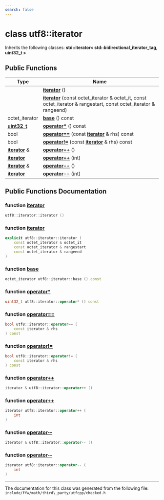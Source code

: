 ```yaml
---
search: false
---
```


# class utf8::iterator



Inherits the following classes: **std::iterator< std::bidirectional\_iterator\_tag, uint32\_t >**

## Public Functions

|Type|Name|
|-----|-----|
||[**iterator**](classutf8_1_1iterator.md#1a507000943ac3fdfe59331dac3c35c6bd) () |
||[**iterator**](classutf8_1_1iterator.md#1ae94b26da21b80560a1507fc8d2178fd7) (const octet\_iterator & octet\_it, const octet\_iterator & rangestart, const octet\_iterator & rangeend) |
|octet\_iterator|[**base**](classutf8_1_1iterator.md#1aec700ec9689fe88ebe9a7fe1feca8d2d) () const |
|**[uint32\_t](namespaceutf8.md#1a846259d2f173d524282583fc9d825b00)**|[**operator\***](classutf8_1_1iterator.md#1abbe7cf79cc5b78a375d80b0dba39fa0c) () const |
|bool|[**operator==**](classutf8_1_1iterator.md#1a0527930d64be7835f881bf649a317cfb) (const **[iterator](classutf8_1_1iterator.md)** & rhs) const |
|bool|[**operator!=**](classutf8_1_1iterator.md#1a6be99d96bf62e7e0d9f1bdc1841efb3c) (const **[iterator](classutf8_1_1iterator.md)** & rhs) const |
|**[iterator](classutf8_1_1iterator.md)** &|[**operator++**](classutf8_1_1iterator.md#1a93e9ac16a560fab545a05efb6b0a3add) () |
|**[iterator](classutf8_1_1iterator.md)**|[**operator++**](classutf8_1_1iterator.md#1aa21c39e32e3bf53c08d8ee5cde280671) (int) |
|**[iterator](classutf8_1_1iterator.md)** &|[**operator--**](classutf8_1_1iterator.md#1a7781099a85323b5a3ff4dc1015ca5af0) () |
|**[iterator](classutf8_1_1iterator.md)**|[**operator--**](classutf8_1_1iterator.md#1afc228985ba672a6b6966ea0a705a4755) (int) |


## Public Functions Documentation

### function <a id="1a507000943ac3fdfe59331dac3c35c6bd" href="#1a507000943ac3fdfe59331dac3c35c6bd">iterator</a>

```cpp
utf8::iterator::iterator ()
```



### function <a id="1ae94b26da21b80560a1507fc8d2178fd7" href="#1ae94b26da21b80560a1507fc8d2178fd7">iterator</a>

```cpp
explicit utf8::iterator::iterator (
    const octet_iterator & octet_it
    const octet_iterator & rangestart
    const octet_iterator & rangeend
)
```



### function <a id="1aec700ec9689fe88ebe9a7fe1feca8d2d" href="#1aec700ec9689fe88ebe9a7fe1feca8d2d">base</a>

```cpp
octet_iterator utf8::iterator::base () const
```



### function <a id="1abbe7cf79cc5b78a375d80b0dba39fa0c" href="#1abbe7cf79cc5b78a375d80b0dba39fa0c">operator\*</a>

```cpp
uint32_t utf8::iterator::operator* () const
```



### function <a id="1a0527930d64be7835f881bf649a317cfb" href="#1a0527930d64be7835f881bf649a317cfb">operator==</a>

```cpp
bool utf8::iterator::operator== (
    const iterator & rhs
) const
```



### function <a id="1a6be99d96bf62e7e0d9f1bdc1841efb3c" href="#1a6be99d96bf62e7e0d9f1bdc1841efb3c">operator!=</a>

```cpp
bool utf8::iterator::operator!= (
    const iterator & rhs
) const
```



### function <a id="1a93e9ac16a560fab545a05efb6b0a3add" href="#1a93e9ac16a560fab545a05efb6b0a3add">operator++</a>

```cpp
iterator & utf8::iterator::operator++ ()
```



### function <a id="1aa21c39e32e3bf53c08d8ee5cde280671" href="#1aa21c39e32e3bf53c08d8ee5cde280671">operator++</a>

```cpp
iterator utf8::iterator::operator++ (
    int 
)
```



### function <a id="1a7781099a85323b5a3ff4dc1015ca5af0" href="#1a7781099a85323b5a3ff4dc1015ca5af0">operator--</a>

```cpp
iterator & utf8::iterator::operator-- ()
```



### function <a id="1afc228985ba672a6b6966ea0a705a4755" href="#1afc228985ba672a6b6966ea0a705a4755">operator--</a>

```cpp
iterator utf8::iterator::operator-- (
    int 
)
```





----------------------------------------
The documentation for this class was generated from the following file: `include/ffw/math/third\_party/utfcpp/checked.h`
